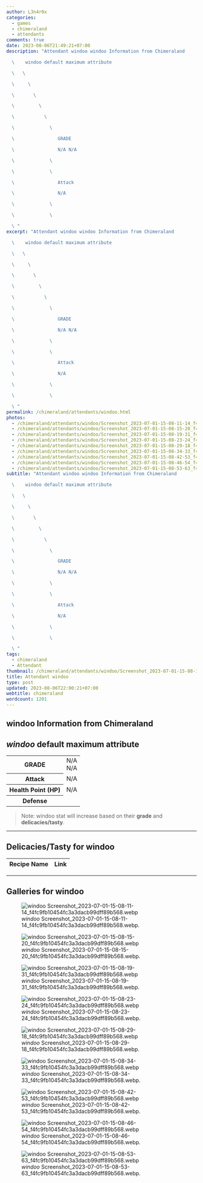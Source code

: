 ```yaml
---
author: L3n4r0x
categories:
  - games
  - chimeraland
  - attendants
comments: true
date: 2023-08-06T21:49:21+07:00
description: "Attendant windoo windoo Information from Chimeraland

  \    windoo default maximum attribute

  \   \ 

  \     \ 

  \       \ 

  \         \ 

  \           \ 

  \             \ 

  \                GRADE

  \                N/A N/A

  \             \ 

  \             \ 

  \                Attack

  \                N/A

  \             \ 

  \             \ 

  \ "
excerpt: "Attendant windoo windoo Information from Chimeraland

  \    windoo default maximum attribute

  \   \ 

  \     \ 

  \       \ 

  \         \ 

  \           \ 

  \             \ 

  \                GRADE

  \                N/A N/A

  \             \ 

  \             \ 

  \                Attack

  \                N/A

  \             \ 

  \             \ 

  \ "
permalink: /chimeraland/attendants/windoo.html
photos:
  - /chimeraland/attendants/windoo/Screenshot_2023-07-01-15-08-11-14_f4fc9fb10454fc3a3dacb99dff89b568.webp
  - /chimeraland/attendants/windoo/Screenshot_2023-07-01-15-08-15-20_f4fc9fb10454fc3a3dacb99dff89b568.webp
  - /chimeraland/attendants/windoo/Screenshot_2023-07-01-15-08-19-31_f4fc9fb10454fc3a3dacb99dff89b568.webp
  - /chimeraland/attendants/windoo/Screenshot_2023-07-01-15-08-23-24_f4fc9fb10454fc3a3dacb99dff89b568.webp
  - /chimeraland/attendants/windoo/Screenshot_2023-07-01-15-08-29-18_f4fc9fb10454fc3a3dacb99dff89b568.webp
  - /chimeraland/attendants/windoo/Screenshot_2023-07-01-15-08-34-33_f4fc9fb10454fc3a3dacb99dff89b568.webp
  - /chimeraland/attendants/windoo/Screenshot_2023-07-01-15-08-42-53_f4fc9fb10454fc3a3dacb99dff89b568.webp
  - /chimeraland/attendants/windoo/Screenshot_2023-07-01-15-08-46-54_f4fc9fb10454fc3a3dacb99dff89b568.webp
  - /chimeraland/attendants/windoo/Screenshot_2023-07-01-15-08-53-63_f4fc9fb10454fc3a3dacb99dff89b568.webp
subtitle: "Attendant windoo windoo Information from Chimeraland

  \    windoo default maximum attribute

  \   \ 

  \     \ 

  \       \ 

  \         \ 

  \           \ 

  \             \ 

  \                GRADE

  \                N/A N/A

  \             \ 

  \             \ 

  \                Attack

  \                N/A

  \             \ 

  \             \ 

  \ "
tags:
  - chimeraland
  - Attendant
thumbnail: /chimeraland/attendants/windoo/Screenshot_2023-07-01-15-08-11-14_f4fc9fb10454fc3a3dacb99dff89b568.webp
title: Attendant windoo
type: post
updated: 2023-08-06T22:00:21+07:00
webtitle: chimeraland
wordcount: 1201
---
```


<link
  rel="stylesheet"
  href="https://rawcdn.githack.com/dimaslanjaka/Web-Manajemen/870a349/css/bootstrap-5-3-0-alpha3-wrapper.css"
/>
<section id="bootstrap-wrapper">
  <div data-bs-theme="dark">
    <h2>windoo Information from Chimeraland</h2>
    <h2 id="attribute"><i>windoo</i> default maximum attribute</h2>
    <div class="row">
      <div class="col mb-2">
        <div class="card">
          <div class="card-body">
            <table>
              <tr>
                <th>GRADE</th>
                <td>N/A <br />N/A</td>
              </tr>
              <tr>
                <th>Attack</th>
                <td>N/A</td>
              </tr>
              <tr>
                <th>Health Point (HP)</th>
                <td>N/A</td>
              </tr>
              <tr>
                <th>Defense</th>
                <td></td>
              </tr>
            </table>
          </div>
        </div>
      </div>
    </div>
    <blockquote class="bd-callout bd-callout-warning">
      Note: windoo stat will increase based on their <b>grade</b> and
      <b>delicacies/tasty</b>.
    </blockquote>
    <hr />
    <h2 id="delicacies">Delicacies/Tasty for windoo</h2>
    <div class="card">
      <div class="card-body">
        <div class="table-responsive">
          <table class="table table-striped">
            <thead>
              <tr>
                <th>Recipe Name</th>
                <th>Link</th>
              </tr>
            </thead>
            <tbody></tbody>
          </table>
        </div>
      </div>
    </div>
    <hr />
    <div id="gallery">
      <h2>Galleries for windoo</h2>
      <div class="row">
        <div class="col-lg-6 col-12">
          <figure>
            <img
              src="https://www.webmanajemen.com/chimeraland/attendants/windoo/Screenshot_2023-07-01-15-08-11-14_f4fc9fb10454fc3a3dacb99dff89b568.webp"
              alt="windoo Screenshot_2023-07-01-15-08-11-14_f4fc9fb10454fc3a3dacb99dff89b568.webp"
            />
            <figcaption style="word-wrap: break-word">
              <i>windoo</i>
              Screenshot_2023-07-01-15-08-11-14_f4fc9fb10454fc3a3dacb99dff89b568.webp.
            </figcaption>
          </figure>
        </div>
        <div class="col-lg-6 col-12">
          <figure>
            <img
              src="https://www.webmanajemen.com/chimeraland/attendants/windoo/Screenshot_2023-07-01-15-08-15-20_f4fc9fb10454fc3a3dacb99dff89b568.webp"
              alt="windoo Screenshot_2023-07-01-15-08-15-20_f4fc9fb10454fc3a3dacb99dff89b568.webp"
            />
            <figcaption style="word-wrap: break-word">
              <i>windoo</i>
              Screenshot_2023-07-01-15-08-15-20_f4fc9fb10454fc3a3dacb99dff89b568.webp.
            </figcaption>
          </figure>
        </div>
        <div class="col-lg-6 col-12">
          <figure>
            <img
              src="https://www.webmanajemen.com/chimeraland/attendants/windoo/Screenshot_2023-07-01-15-08-19-31_f4fc9fb10454fc3a3dacb99dff89b568.webp"
              alt="windoo Screenshot_2023-07-01-15-08-19-31_f4fc9fb10454fc3a3dacb99dff89b568.webp"
            />
            <figcaption style="word-wrap: break-word">
              <i>windoo</i>
              Screenshot_2023-07-01-15-08-19-31_f4fc9fb10454fc3a3dacb99dff89b568.webp.
            </figcaption>
          </figure>
        </div>
        <div class="col-lg-6 col-12">
          <figure>
            <img
              src="https://www.webmanajemen.com/chimeraland/attendants/windoo/Screenshot_2023-07-01-15-08-23-24_f4fc9fb10454fc3a3dacb99dff89b568.webp"
              alt="windoo Screenshot_2023-07-01-15-08-23-24_f4fc9fb10454fc3a3dacb99dff89b568.webp"
            />
            <figcaption style="word-wrap: break-word">
              <i>windoo</i>
              Screenshot_2023-07-01-15-08-23-24_f4fc9fb10454fc3a3dacb99dff89b568.webp.
            </figcaption>
          </figure>
        </div>
        <div class="col-lg-6 col-12">
          <figure>
            <img
              src="https://www.webmanajemen.com/chimeraland/attendants/windoo/Screenshot_2023-07-01-15-08-29-18_f4fc9fb10454fc3a3dacb99dff89b568.webp"
              alt="windoo Screenshot_2023-07-01-15-08-29-18_f4fc9fb10454fc3a3dacb99dff89b568.webp"
            />
            <figcaption style="word-wrap: break-word">
              <i>windoo</i>
              Screenshot_2023-07-01-15-08-29-18_f4fc9fb10454fc3a3dacb99dff89b568.webp.
            </figcaption>
          </figure>
        </div>
        <div class="col-lg-6 col-12">
          <figure>
            <img
              src="https://www.webmanajemen.com/chimeraland/attendants/windoo/Screenshot_2023-07-01-15-08-34-33_f4fc9fb10454fc3a3dacb99dff89b568.webp"
              alt="windoo Screenshot_2023-07-01-15-08-34-33_f4fc9fb10454fc3a3dacb99dff89b568.webp"
            />
            <figcaption style="word-wrap: break-word">
              <i>windoo</i>
              Screenshot_2023-07-01-15-08-34-33_f4fc9fb10454fc3a3dacb99dff89b568.webp.
            </figcaption>
          </figure>
        </div>
        <div class="col-lg-6 col-12">
          <figure>
            <img
              src="https://www.webmanajemen.com/chimeraland/attendants/windoo/Screenshot_2023-07-01-15-08-42-53_f4fc9fb10454fc3a3dacb99dff89b568.webp"
              alt="windoo Screenshot_2023-07-01-15-08-42-53_f4fc9fb10454fc3a3dacb99dff89b568.webp"
            />
            <figcaption style="word-wrap: break-word">
              <i>windoo</i>
              Screenshot_2023-07-01-15-08-42-53_f4fc9fb10454fc3a3dacb99dff89b568.webp.
            </figcaption>
          </figure>
        </div>
        <div class="col-lg-6 col-12">
          <figure>
            <img
              src="https://www.webmanajemen.com/chimeraland/attendants/windoo/Screenshot_2023-07-01-15-08-46-54_f4fc9fb10454fc3a3dacb99dff89b568.webp"
              alt="windoo Screenshot_2023-07-01-15-08-46-54_f4fc9fb10454fc3a3dacb99dff89b568.webp"
            />
            <figcaption style="word-wrap: break-word">
              <i>windoo</i>
              Screenshot_2023-07-01-15-08-46-54_f4fc9fb10454fc3a3dacb99dff89b568.webp.
            </figcaption>
          </figure>
        </div>
        <div class="col-lg-6 col-12">
          <figure>
            <img
              src="https://www.webmanajemen.com/chimeraland/attendants/windoo/Screenshot_2023-07-01-15-08-53-63_f4fc9fb10454fc3a3dacb99dff89b568.webp"
              alt="windoo Screenshot_2023-07-01-15-08-53-63_f4fc9fb10454fc3a3dacb99dff89b568.webp"
            />
            <figcaption style="word-wrap: break-word">
              <i>windoo</i>
              Screenshot_2023-07-01-15-08-53-63_f4fc9fb10454fc3a3dacb99dff89b568.webp.
            </figcaption>
          </figure>
        </div>
      </div>
    </div>
  </div>
</section>